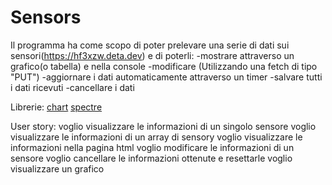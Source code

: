 # Sensors

Il programma ha come scopo di poter prelevare una serie di dati sui sensori(https://hf3xzw.deta.dev) e di poterli:
-mostrare attraverso un grafico(o tabella) e nella console
-modificare (Utilizzando una fetch di tipo "PUT")
-aggiornare i dati automaticamente attraverso un timer
-salvare tutti i dati ricevuti
-cancellare i dati

Librerie:
[chart](https://www.chartjs.org)
[spectre](https://picturepan2.github.io/spectre/index.html)

User story:
voglio visualizzare le informazioni di un singolo sensore
voglio visualizzare le informazioni di un array di sensory
voglio visualizzare le informazioni nella pagina html
voglio modificare le informazioni di un sensore
voglio cancellare le informazioni ottenute e resettarle
voglio visualizzare un grafico